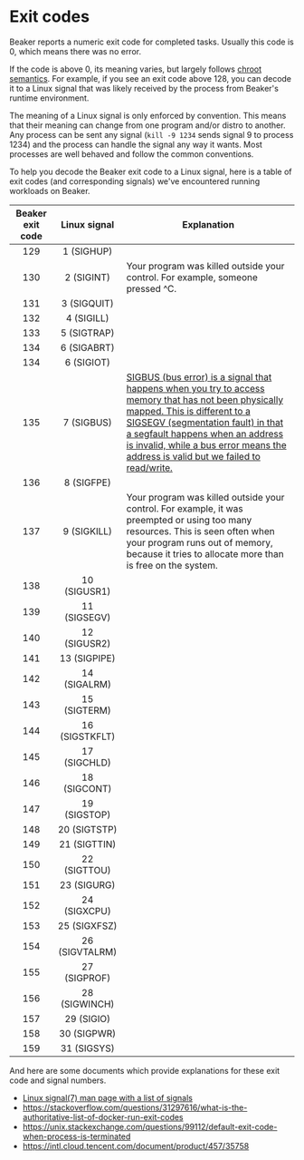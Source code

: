 # Exit codes

Beaker reports a numeric exit code for completed tasks. Usually this code is 0,
which means there was no error.

If the code is above 0, its meaning varies, but largely follows [chroot
semantics](https://tldp.org/LDP/abs/html/exitcodes.html). For example, if you
see an exit code above 128, you can decode it to a Linux signal that was likely
received by the process from Beaker's runtime environment.

The meaning of a Linux signal is only enforced by convention. This means that their meaning can change
from one program and/or distro to another. Any process can be sent any signal (`kill -9 1234` sends signal 9
to process 1234) and the process can handle the signal any way it wants. Most
processes are well behaved and follow the common conventions.

To help you decode the Beaker exit code to a Linux signal, here is a table of
exit codes (and corresponding signals) we've encountered running workloads on
Beaker.

| Beaker exit code | Linux signal    | Explanation |
|:----------------:|:---------------:|-------------|
|  129             |  1 (SIGHUP)     |             |
|  130             |  2 (SIGINT)     | Your program was killed outside your control. For example, someone pressed ^C. |
|  131             |  3 (SIGQUIT)    |             |
|  132             |  4 (SIGILL)     |             |
|  133             |  5 (SIGTRAP)    |             |
|  134             |  6 (SIGABRT)    |             |
|  134             |  6 (SIGIOT)     |             |
|  135             |  7 (SIGBUS)     | [SIGBUS (bus error) is a signal that happens when you try to access memory that has not been physically mapped. This is different to a SIGSEGV (segmentation fault) in that a segfault happens when an address is invalid, while a bus error means the address is valid but we failed to read/write.](https://www.sublimetext.com/blog/articles/use-mmap-with-care) |
|  136             |  8 (SIGFPE)     |             |
|  137             |  9 (SIGKILL)    | Your program was killed outside your control. For example, it was preempted or using too many resources.  This is seen often when your program runs out of memory, because it tries to allocate more than is free on the system.
|  138             | 10 (SIGUSR1)    |             |
|  139             | 11 (SIGSEGV)    |             |
|  140             | 12 (SIGUSR2)    |             |
|  141             | 13 (SIGPIPE)    |             |
|  142             | 14 (SIGALRM)    |             |
|  143             | 15 (SIGTERM)    |             |
|  144             | 16 (SIGSTKFLT)  |             |
|  145             | 17 (SIGCHLD)    |             |
|  146             | 18 (SIGCONT)    |             |
|  147             | 19 (SIGSTOP)    |             |
|  148             | 20 (SIGTSTP)    |             |
|  149             | 21 (SIGTTIN)    |             |
|  150             | 22 (SIGTTOU)    |             |
|  151             | 23 (SIGURG)     |             |
|  152             | 24 (SIGXCPU)    |             |
|  153             | 25 (SIGXFSZ)    |             |
|  154             | 26 (SIGVTALRM)  |             |
|  155             | 27 (SIGPROF)    |             |
|  156             | 28 (SIGWINCH)   |             |
|  157             | 29 (SIGIO)      |             |
|  158             | 30 (SIGPWR)     |             |
|  159             | 31 (SIGSYS)     |             |

And here are some documents which provide explanations for these exit code and
signal numbers.

* [Linux signal(7) man page with a list of signals](https://man7.org/linux/man-pages/man7/signal.7.html)
* https://stackoverflow.com/questions/31297616/what-is-the-authoritative-list-of-docker-run-exit-codes
* https://unix.stackexchange.com/questions/99112/default-exit-code-when-process-is-terminated
* https://intl.cloud.tencent.com/document/product/457/35758
